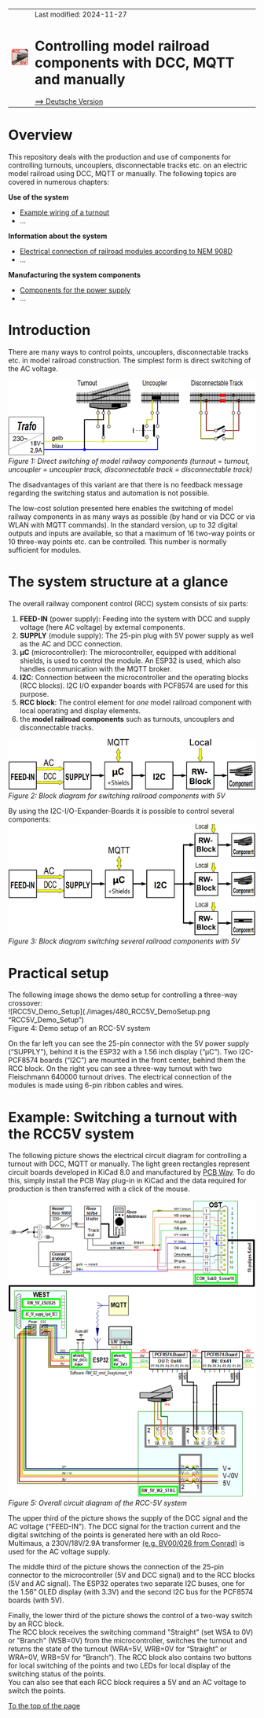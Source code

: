 <table><tr><td><img src="./images/RCC5V_Logo_96.png"></img></td><td>
Last modified: 2024-11-27 <a name="up"></a><br>   
<h1>Controlling model railroad components with DCC, MQTT and manually</h1>
<a href="LIESMICH.md">==> Deutsche Version</a>&nbsp; &nbsp; &nbsp; 
</td></tr></table>   

# Overview
This repository deals with the production and use of components for controlling turnouts, uncouplers, disconnectable tracks etc. on an electric model railroad using DCC, MQTT or manually. The following topics are covered in numerous chapters:   

__Use of the system__   
* [Example wiring of a turnout](/use/exampleTurnout2/README.md)   
* ...   

__Information about the system__   
* [Electrical connection of railroad modules according to NEM 908D](/info/con_NEM908/README.md)   
* ...   

__Manufacturing the system components__   
* [Components for the power supply](/fab/rw1_supply/README.md)   
* ...   

# Introduction   
There are many ways to control points, uncouplers, disconnectable tracks etc. in model railroad construction. The simplest form is direct switching of the AC voltage.   

![RCC5V_DirectSwitching](./images/300_RCC5V_DirectSwitching1.png "RCC5V_DirectSwitching")   
_Figure 1: Direct switching of model railway components (turnout = turnout, uncoupler = uncoupler track, disconnectable track = disconnectable track)_   

The disadvantages of this variant are that there is no feedback message regarding the switching status and automation is not possible.   

The low-cost solution presented here enables the switching of model railway components in as many ways as possible (by hand or via DCC or via WLAN with MQTT commands). In the standard version, up to 32 digital outputs and inputs are available, so that a maximum of 16 two-way points or 10 three-way points etc. can be controlled. This number is normally sufficient for modules.   

# The system structure at a glance   
The overall railway component control (RCC) system consists of six parts:   
1. __FEED-IN__ (power supply): Feeding into the system with DCC and supply voltage (here AC voltage) by external components.   
2. __SUPPLY__ (module supply): The 25-pin plug with 5V power supply as well as the AC and DCC connection.   
3. __&micro;C__ (microcontroller): The microcontroller, equipped with additional shields, is used to control the module. An ESP32 is used, which also handles communication with the MQTT broker.  
4. __I2C__: Connection between the microcontroller and the operating blocks (RCC blocks). I2C I/O expander boards with PCF8574 are used for this purpose.   
5. __RCC block__: The control element for _one_ model railroad component with local operating and display elements.   
6. the __model railroad components__ such as turnouts, uncouplers and disconnectable tracks.   

![RCC5V_BlockDiagram1x](./images/150_RCC5V_BlockDiagramm_1x_V2.png "RCC5V_BlockDiagram1x")   
_Figure 2: Block diagram for switching railroad components with 5V_   

By using the I2C-I/O-Expander-Boards it is possible to control several components:   
![RCC5V_BlockDiagram3x](./images/300_RCC5V_BlockDiagramm_3x_V2.png "RCC5V_BlockDiagram3x")   
_Figure 3: Block diagram switching several railroad components with 5V_   

# Practical setup
The following image shows the demo setup for controlling a three-way crossover:   
![RCC5V_Demo_Setup](./images/480_RCC5V_DemoSetup.png “RCC5V_Demo_Setup”)   
Figure 4: Demo setup of an RCC-5V system   

On the far left you can see the 25-pin connector with the 5V power supply (“SUPPLY”), behind it is the ESP32 with a 1.56 inch display (“&micro;C”). Two I2C-PCF8574 boards (“I2C”) are mounted in the front center, behind them the RCC block. On the right you can see a three-way turnout with two Fleischmann 640000 turnout drives. The electrical connection of the modules is made using 6-pin ribbon cables and wires.   

# Example: Switching a turnout with the RCC5V system
The following picture shows the electrical circuit diagram for controlling a turnout with DCC, MQTT or manually. The light green rectangles represent circuit boards developed in KiCad 8.0 and manufactured by [PCB Way](https://www.pcbway.com/). To do this, simply install the PCB Way plug-in in KiCad and the data required for production is then transferred with a click of the mouse.   

![overall_circuit_diagram](./images/768_RCC5V_OverviewCircuitDiagram_241111.png "overall circuit diagram")   
_Figure 5: Overall circuit diagram of the RCC-5V system_   

The upper third of the picture shows the supply of the DCC signal and the AC voltage (“FEED-IN”). The DCC signal for the traction current and the digital switching of the points is generated here with an old Roco-Multimaus, a 230V/18V/2.9A transformer [(e.g. BV00/026 from Conrad)](https://www.conrad.at/de/p/bv00-026-hochleistungstransformator-230-v-404288.html?refresh=true) is used for the AC voltage supply.   

The middle third of the picture shows the connection of the 25-pin connector to the microcontroller (5V and DCC signal) and to the RCC blocks (5V and AC signal). The ESP32 operates two separate I2C buses, one for the 1.56” OLED display (with 3.3V) and the second I2C bus for the PCF8574 boards (with 5V).   

Finally, the lower third of the picture shows the control of a two-way switch by an RCC block.   
The RCC block receives the switching command "Straight" (set WSA to 0V) or "Branch" (WSB=0V) from the microcontroller, switches the turnout and returns the state of the turnout (WRA=5V, WRB=0V for “Straight” or WRA=0V, WRB=5V for “Branch”). The RCC block also contains two buttons for local switching of the points and two LEDs for local display of the switching status of the points.   
You can also see that each RCC block requires a 5V and an AC voltage to switch the points.   

[To the top of the page](#up)